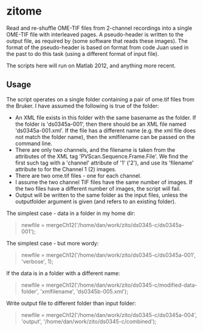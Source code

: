 # zitome
Read and re-shuffle OME-TIF files from 2-channel recordings into a single OME-TIF file with interleaved pages. A pseudo-header is written to the output file, as required by (some software that reads these images). The format of the pseudo-header is based on format from code Juan used in the past to do this task (using a different format of input file). 

The scripts here will run on Matlab 2012, and anything  more recent. 

## Usage

The script operates on a single folder containing a pair of ome.tif files from the Bruker. I have assumed the
following is true of the folder:
* An XML file exists in this folder with the same basename as the folder. If the folder is 'ds0345a-001', then there should be an XML file named 'ds0345a-001.xml'. If the file has a different name (e.g. the xml file does not match the folder name), then the xmlfilename can be passed on the command line.
* There are only two channels, and the filename is taken from the attributes of the XML tag 'PVScan.Sequence.Frame.File'. We find the first such tag with a 'channel' attribute of '1' ('2'), and use its 'filename' attribute to for the Channel 1 (2) images.
* There are two ome.tif files - one for each channel.
* I assume the two channel TIF files have the same number of images. If the two files have a different number of images, the script will fail.
* Output will be written to the same folder as the input files, unless the outputfolder argument is given (and refers to an existing folder). 

The simplest case - data in a folder in my home dir:

 > newfile = mergeCh12('/home/dan/work/zito/ds0345-c/ds0345a-001');

The simplest case - but more wordy:

 > newfile = mergeCh12('/home/dan/work/zito/ds0345-c/ds0345a-001', 'verbose', 1);

If the data is in a folder with a different name:
 
 > newfile = mergeCh12('/home/dan/work/zito/ds0345-c/modified-data-folder', 'xmlfilename', 'ds0345b-005.xml');

Write output file to different folder than input folder:
 
 > newfile = mergeCh12('/home/dan/work/zito/ds0345-c/ds0345a-004', 'output', '/home/dan/work/zito/ds0345-c/combined');
